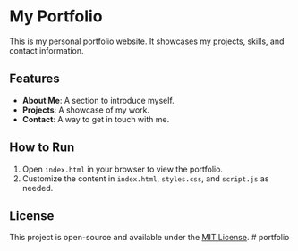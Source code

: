 # My Portfolio

This is my personal portfolio website. It showcases my projects, skills, and contact information.

## Features
- **About Me**: A section to introduce myself.
- **Projects**: A showcase of my work.
- **Contact**: A way to get in touch with me.

## How to Run
1. Open `index.html` in your browser to view the portfolio.
2. Customize the content in `index.html`, `styles.css`, and `script.js` as needed.

## License
This project is open-source and available under the [MIT License](LICENSE).
#   p o r t f o l i o  
 